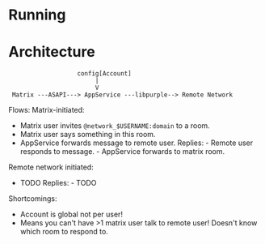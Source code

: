 Running
=======


Architecture
============

```
                   config[Account]
                        |
                        V
 Matrix ---ASAPI---> AppService ---libpurple--> Remote Network
```

Flows:
  Matrix-initiated:
   - Matrix user invites `@network_$USERNAME:domain` to a room.
   - Matrix user says something in this room.
   - AppService forwards message to remote user.
   Replies:
    - Remote user responds to message.
    - AppService forwards to matrix room.

  Remote network initiated:
   - TODO
   Replies:
    - TODO

Shortcomings:
 - Account is global not per user!
 - Means you can't have >1 matrix user talk to remote user! Doesn't know which
   room to respond to.